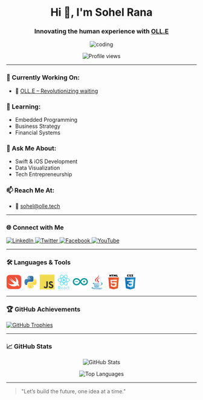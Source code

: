 <h1 align="center">Hi 👋, I'm Sohel Rana</h1>
<h3 align="center">Innovating the human experience with <a href="https://olle.tech/">OLL.E</a></h3>

<p align="center">
  <img src="https://cdn.dribbble.com/users/1162077/screenshots/3848914/programmer.gif" alt="coding" width="400" />
</p>

<p align="center">
  <img src="https://komarev.com/ghpvc/?username=soheltanvir0699&label=Profile%20views&color=0e75b6&style=flat" alt="Profile views" />
</p>

---

### 🔭 Currently Working On:
- 🚀 [OLL.E – Revolutionizing waiting](https://olle.tech/)

### 🌱 Learning:
- Embedded Programming
- Business Strategy
- Financial Systems

### 💬 Ask Me About:
- Swift & iOS Development
- Data Visualization
- Tech Entrepreneurship

### 📫 Reach Me At:
- 📧 [sohel@olle.tech](mailto:sohel@olle.tech)

---

### 🌐 Connect with Me

<p align="left">
  <a href="https://linkedin.com/in/sohel-tanvir-185605193" target="_blank">
    <img src="https://raw.githubusercontent.com/rahuldkjain/github-profile-readme-generator/master/src/images/icons/Social/linked-in-alt.svg" alt="LinkedIn" width="40" height="40"/>
  </a>
  <a href="https://twitter.com/soheltanvir0699" target="_blank">
    <img src="https://img.shields.io/twitter/follow/soheltanvir0699?logo=twitter&style=for-the-badge" alt="Twitter"/>
  </a>
  <a href="https://fb.com/soheltanvir0699" target="_blank">
    <img src="https://raw.githubusercontent.com/rahuldkjain/github-profile-readme-generator/master/src/images/icons/Social/facebook.svg" alt="Facebook" width="40" height="40"/>
  </a>
  <a href="https://www.youtube.com/@_sohel_rana" target="_blank">
    <img src="https://raw.githubusercontent.com/rahuldkjain/github-profile-readme-generator/master/src/images/icons/Social/youtube.svg" alt="YouTube" width="40" height="40"/>
  </a>
</p>

---

### 🛠️ Languages & Tools

<p align="left">
  <img src="https://raw.githubusercontent.com/devicons/devicon/master/icons/swift/swift-original.svg" alt="swift" width="40" height="40"/>
  <img src="https://raw.githubusercontent.com/devicons/devicon/master/icons/python/python-original.svg" alt="python" width="40" height="40"/>
  <img src="https://raw.githubusercontent.com/devicons/devicon/master/icons/javascript/javascript-original.svg" alt="javascript" width="40" height="40"/>
  <img src="https://raw.githubusercontent.com/devicons/devicon/master/icons/react/react-original-wordmark.svg" alt="react" width="40" height="40"/>
  <img src="https://raw.githubusercontent.com/devicons/devicon/master/icons/arduino/arduino-original.svg" alt="arduino" width="40" height="40"/>
  <img src="https://raw.githubusercontent.com/devicons/devicon/master/icons/java/java-original.svg" alt="java" width="40" height="40"/>
  <img src="https://raw.githubusercontent.com/devicons/devicon/master/icons/html5/html5-original-wordmark.svg" alt="html5" width="40" height="40"/>
  <img src="https://raw.githubusercontent.com/devicons/devicon/master/icons/css3/css3-original-wordmark.svg" alt="css3" width="40" height="40"/>
</p>

---

### 🏆 GitHub Achievements

<p align="left">
  <a href="https://github.com/ryo-ma/github-profile-trophy">
    <img src="https://github-profile-trophy.vercel.app/?username=soheltanvir0699&theme=algolia&row=1&no-frame=true" alt="GitHub Trophies" />
  </a>
</p>

---

### 📈 GitHub Stats

<p align="center">
  <img src="https://github-readme-stats.vercel.app/api?username=soheltanvir0699&show_icons=true&theme=github_dark&locale=en" alt="GitHub Stats" />
</p>

<p align="center">
  <img src="https://github-readme-stats.vercel.app/api/top-langs/?username=soheltanvir0699&layout=compact&theme=github_dark" alt="Top Languages" />
</p>

---

> "Let’s build the future, one idea at a time."
